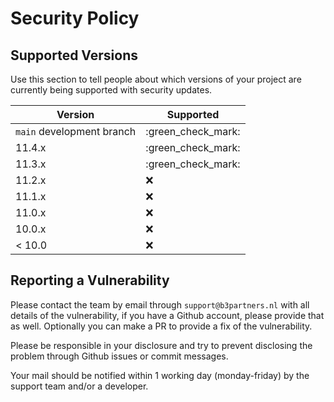 # Security Policy

## Supported Versions

Use this section to tell people about which versions of your project are
currently being supported with security updates.

| Version                   | Supported          |
|---------------------------|--------------------|
| `main` development branch | :green_check_mark: |
| 11.4.x                    | :green_check_mark: |
| 11.3.x                    | :green_check_mark: |
| 11.2.x                    | :x:                |
| 11.1.x                    | :x:                |
| 11.0.x                    | :x:                |
| 10.0.x                    | :x:                |
| < 10.0                    | :x:                |

## Reporting a Vulnerability

Please contact the team by email through `support@b3partners.nl` with all details 
of the vulnerability, if you have a Github account, please provide that as well. 
Optionally you can make a PR to provide a fix of the vulnerability. 

Please be responsible in your disclosure and try to prevent disclosing the problem
through Github issues or commit messages.

Your mail should be notified within 1 working day (monday-friday) by the 
support team and/or a developer.
